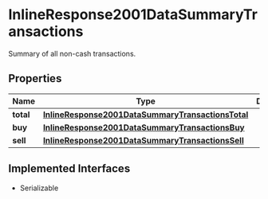 

# InlineResponse2001DataSummaryTransactions

Summary of all non-cash transactions.

## Properties

Name | Type | Description | Notes
------------ | ------------- | ------------- | -------------
**total** | [**InlineResponse2001DataSummaryTransactionsTotal**](InlineResponse2001DataSummaryTransactionsTotal.md) |  |  [optional]
**buy** | [**InlineResponse2001DataSummaryTransactionsBuy**](InlineResponse2001DataSummaryTransactionsBuy.md) |  |  [optional]
**sell** | [**InlineResponse2001DataSummaryTransactionsSell**](InlineResponse2001DataSummaryTransactionsSell.md) |  |  [optional]


## Implemented Interfaces

* Serializable


